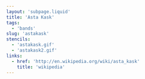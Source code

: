 ```yaml
---
layout: 'subpage.liquid'
title: 'Asta Kask'
tags:
  - 'bands'
slug: 'astakask'
stencils:
  - 'astakask.gif'
  - 'astakask2.gif'
links:
  - href: 'http://en.wikipedia.org/wiki/asta_kask'
    title: 'wikipedia'
---
```

